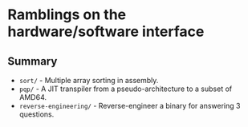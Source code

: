 # Ramblings on the hardware/software interface

## Summary

* `sort/` - Multiple array sorting in assembly.
* `pqp/` - A JIT transpiler from a pseudo-architecture to a subset of AMD64.
* `reverse-engineering/` - Reverse-engineer a binary for answering 3 questions.
